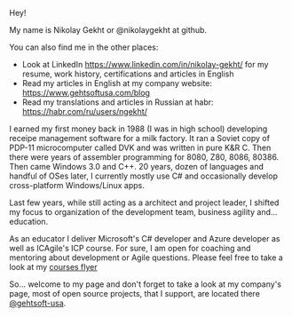 Hey!

My name is Nikolay Gekht or @nikolaygekht at github. 

You can also find me in the other places:
* Look at LinkedIn https://www.linkedin.com/in/nikolay-gekht/ for my resume, work history, certifications and articles in English
* Read my articles in English at my company website: https://www.gehtsoftusa.com/blog
* Read my translations and articles in Russian at habr: https://habr.com/ru/users/ngekht/

I earned my first money back in 1988 (I was in high school) developing receipe management software for a milk factory. 
It ran a Soviet copy of PDP-11 microcomputer called DVK and was written in pure K&R C. Then there were years of assembler programming for 8080, Z80, 8086, 80386. 
Then came Windows 3.0 and C++. 20 years, dozen of languages and handful of OSes later, I currently mostly use C# and occasionally develop cross-platform Windows/Linux apps. 

Last few years, while still acting as a architect and project leader, I shifted my focus 
to organization of the development team, business agility and... education. 

As an educator I deliver Microsoft's C# developer and Azure developer as well as ICAgile's ICP course. For sure, I am open for 
coaching and mentoring about development or Agile questions. Please feel free to take a look at my [courses flyer](https://drive.google.com/file/d/156kvv4rXTR0PYOwpkj_zMCj_gU7D3uep/view?usp=sharing)

So... welcome to my page and don't forget to take a look at my company's page, most of open source projects, that I support, 
are located there [@gehtsoft-usa](https://github.com/gehtsoft-usa?q=&type=public). 
